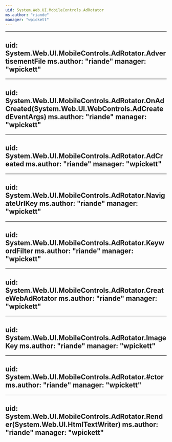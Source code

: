 ```yaml
---
uid: System.Web.UI.MobileControls.AdRotator
ms.author: "riande"
manager: "wpickett"
---
```


---
uid: System.Web.UI.MobileControls.AdRotator.AdvertisementFile
ms.author: "riande"
manager: "wpickett"
---

---
uid: System.Web.UI.MobileControls.AdRotator.OnAdCreated(System.Web.UI.WebControls.AdCreatedEventArgs)
ms.author: "riande"
manager: "wpickett"
---

---
uid: System.Web.UI.MobileControls.AdRotator.AdCreated
ms.author: "riande"
manager: "wpickett"
---

---
uid: System.Web.UI.MobileControls.AdRotator.NavigateUrlKey
ms.author: "riande"
manager: "wpickett"
---

---
uid: System.Web.UI.MobileControls.AdRotator.KeywordFilter
ms.author: "riande"
manager: "wpickett"
---

---
uid: System.Web.UI.MobileControls.AdRotator.CreateWebAdRotator
ms.author: "riande"
manager: "wpickett"
---

---
uid: System.Web.UI.MobileControls.AdRotator.ImageKey
ms.author: "riande"
manager: "wpickett"
---

---
uid: System.Web.UI.MobileControls.AdRotator.#ctor
ms.author: "riande"
manager: "wpickett"
---

---
uid: System.Web.UI.MobileControls.AdRotator.Render(System.Web.UI.HtmlTextWriter)
ms.author: "riande"
manager: "wpickett"
---
